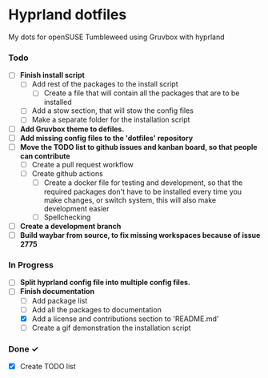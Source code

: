 # Hyprland dotfiles

My dots for openSUSE Tumbleweed using Gruvbox with hyprland

### Todo

- [ ] **Finish install script**
  - [ ] Add rest of the packages to the install script
    - [ ] Create a file that will contain all the packages that are to be installed
  - [ ] Add a stow section, that will stow the config files
  - [ ] Make a separate folder for the installation script
- [ ] **Add Gruvbox theme to defiles.**
- [ ] **Add missing config files to the 'dotfiles' repository**
- [ ] **Move the TODO list to github issues and kanban board, so that people can contribute**
  - [ ] Create a pull request workflow
  - [ ] Create github actions
    - [ ] Create a docker file for testing and development,
          so that the required packages don't have to be installed
          every time you make changes, or switch system, this will also
          make development easier  
    - [ ] Spellchecking
- [ ] **Create a development branch**
- [ ] **Build waybar from source, to fix missing workspaces because of issue 2775**

### In Progress

- [ ] **Split hyprland config file into multiple config files.**
- [ ] **Finish documentation**
  - [ ] Add package list
  - [ ] Add all the packages to documentation
  - [x] Add a license and contributions section to 'README.md'
  - [ ] Create a gif demonstration the installation script

### Done ✓

- [x] Create TODO list
